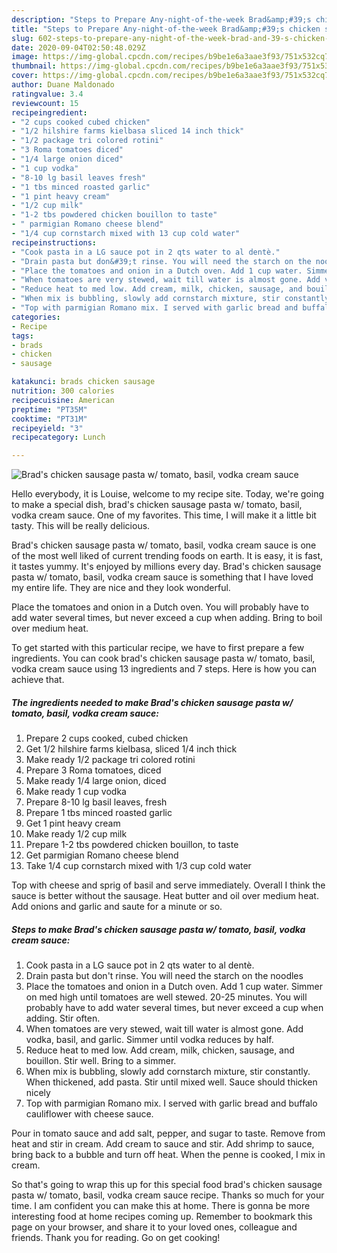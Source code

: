 ```yaml
---
description: "Steps to Prepare Any-night-of-the-week Brad&amp;#39;s chicken sausage pasta w/ tomato, basil, vodka cream sauce"
title: "Steps to Prepare Any-night-of-the-week Brad&amp;#39;s chicken sausage pasta w/ tomato, basil, vodka cream sauce"
slug: 602-steps-to-prepare-any-night-of-the-week-brad-and-39-s-chicken-sausage-pasta-w-tomato-basil-vodka-cream-sauce
date: 2020-09-04T02:50:48.029Z
image: https://img-global.cpcdn.com/recipes/b9be1e6a3aae3f93/751x532cq70/brads-chicken-sausage-pasta-w-tomato-basil-vodka-cream-sauce-recipe-main-photo.jpg
thumbnail: https://img-global.cpcdn.com/recipes/b9be1e6a3aae3f93/751x532cq70/brads-chicken-sausage-pasta-w-tomato-basil-vodka-cream-sauce-recipe-main-photo.jpg
cover: https://img-global.cpcdn.com/recipes/b9be1e6a3aae3f93/751x532cq70/brads-chicken-sausage-pasta-w-tomato-basil-vodka-cream-sauce-recipe-main-photo.jpg
author: Duane Maldonado
ratingvalue: 3.4
reviewcount: 15
recipeingredient:
- "2 cups cooked cubed chicken"
- "1/2 hilshire farms kielbasa sliced 14 inch thick"
- "1/2 package tri colored rotini"
- "3 Roma tomatoes diced"
- "1/4 large onion diced"
- "1 cup vodka"
- "8-10 lg basil leaves fresh"
- "1 tbs minced roasted garlic"
- "1 pint heavy cream"
- "1/2 cup milk"
- "1-2 tbs powdered chicken bouillon to taste"
- " parmigian Romano cheese blend"
- "1/4 cup cornstarch mixed with 13 cup cold water"
recipeinstructions:
- "Cook pasta in a LG sauce pot in 2 qts water to al dentè."
- "Drain pasta but don&#39;t rinse. You will need the starch on the noodles"
- "Place the tomatoes and onion in a Dutch oven. Add 1 cup water. Simmer on med high until tomatoes are well stewed. 20-25 minutes. You will probably have to add water several times, but never exceed a cup when adding. Stir often."
- "When tomatoes are very stewed, wait till water is almost gone. Add vodka, basil, and garlic. Simmer until vodka reduces by half."
- "Reduce heat to med low. Add cream, milk, chicken, sausage, and bouillon. Stir well. Bring to a simmer."
- "When mix is bubbling, slowly add cornstarch mixture, stir constantly. When thickened, add pasta. Stir until mixed well. Sauce should thicken nicely"
- "Top with parmigian Romano mix. I served with garlic bread and buffalo cauliflower with cheese sauce."
categories:
- Recipe
tags:
- brads
- chicken
- sausage

katakunci: brads chicken sausage 
nutrition: 300 calories
recipecuisine: American
preptime: "PT35M"
cooktime: "PT31M"
recipeyield: "3"
recipecategory: Lunch

---
```



![Brad&#39;s chicken sausage pasta w/ tomato, basil, vodka cream sauce](https://img-global.cpcdn.com/recipes/b9be1e6a3aae3f93/751x532cq70/brads-chicken-sausage-pasta-w-tomato-basil-vodka-cream-sauce-recipe-main-photo.jpg)

Hello everybody, it is Louise, welcome to my recipe site. Today, we're going to make a special dish, brad&#39;s chicken sausage pasta w/ tomato, basil, vodka cream sauce. One of my favorites. This time, I will make it a little bit tasty. This will be really delicious.

Brad&#39;s chicken sausage pasta w/ tomato, basil, vodka cream sauce is one of the most well liked of current trending foods on earth. It is easy, it is fast, it tastes yummy. It's enjoyed by millions every day. Brad&#39;s chicken sausage pasta w/ tomato, basil, vodka cream sauce is something that I have loved my entire life. They are nice and they look wonderful.

Place the tomatoes and onion in a Dutch oven. You will probably have to add water several times, but never exceed a cup when adding. Bring to boil over medium heat.


To get started with this particular recipe, we have to first prepare a few ingredients. You can cook brad&#39;s chicken sausage pasta w/ tomato, basil, vodka cream sauce using 13 ingredients and 7 steps. Here is how you can achieve that.

<!--inarticleads1-->

##### The ingredients needed to make Brad&#39;s chicken sausage pasta w/ tomato, basil, vodka cream sauce:

1. Prepare 2 cups cooked, cubed chicken
1. Get 1/2 hilshire farms kielbasa, sliced 1/4 inch thick
1. Make ready 1/2 package tri colored rotini
1. Prepare 3 Roma tomatoes, diced
1. Make ready 1/4 large onion, diced
1. Make ready 1 cup vodka
1. Prepare 8-10 lg basil leaves, fresh
1. Prepare 1 tbs minced roasted garlic
1. Get 1 pint heavy cream
1. Make ready 1/2 cup milk
1. Prepare 1-2 tbs powdered chicken bouillon, to taste
1. Get  parmigian Romano cheese blend
1. Take 1/4 cup cornstarch mixed with 1/3 cup cold water


Top with cheese and sprig of basil and serve immediately. Overall I think the sauce is better without the sausage. Heat butter and oil over medium heat. Add onions and garlic and saute for a minute or so. 

<!--inarticleads2-->

##### Steps to make Brad&#39;s chicken sausage pasta w/ tomato, basil, vodka cream sauce:

1. Cook pasta in a LG sauce pot in 2 qts water to al dentè.
1. Drain pasta but don&#39;t rinse. You will need the starch on the noodles
1. Place the tomatoes and onion in a Dutch oven. Add 1 cup water. Simmer on med high until tomatoes are well stewed. 20-25 minutes. You will probably have to add water several times, but never exceed a cup when adding. Stir often.
1. When tomatoes are very stewed, wait till water is almost gone. Add vodka, basil, and garlic. Simmer until vodka reduces by half.
1. Reduce heat to med low. Add cream, milk, chicken, sausage, and bouillon. Stir well. Bring to a simmer.
1. When mix is bubbling, slowly add cornstarch mixture, stir constantly. When thickened, add pasta. Stir until mixed well. Sauce should thicken nicely
1. Top with parmigian Romano mix. I served with garlic bread and buffalo cauliflower with cheese sauce.


Pour in tomato sauce and add salt, pepper, and sugar to taste. Remove from heat and stir in cream. Add cream to sauce and stir. Add shrimp to sauce, bring back to a bubble and turn off heat. When the penne is cooked, I mix in cream. 

So that's going to wrap this up for this special food brad&#39;s chicken sausage pasta w/ tomato, basil, vodka cream sauce recipe. Thanks so much for your time. I am confident you can make this at home. There is gonna be more interesting food at home recipes coming up. Remember to bookmark this page on your browser, and share it to your loved ones, colleague and friends. Thank you for reading. Go on get cooking!
